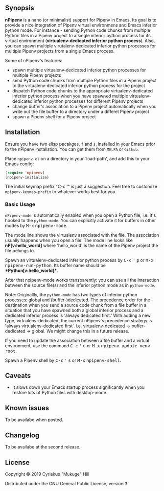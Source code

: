 
## Synopsis

**nPipenv** is a nano (or minimalist) support for Pipenv in Emacs. Its
goal is to provide a nice integration of Pipenv virtual environmens
and Emacs inferior python mode.  For instance - sending Python code
chunks from multiple Python files in a Pipenv project to a single inferior
python process for its virtual environment (**virtualenv-dedicated
inferior python process**). Also, you can spawn multiple
virutalenv-dedicated inferior python processes for multiple Pipenv
projects from a single Emacs process.

Some of nPipenv's features:

* spawn multiple virtualenv-dedicated inferior python processes for
  multiple Pipenv projects
* send Python code chunks from multiple Python files in a Pipenv project
  to the virtualenv-dedicated inferior python process for the project
* dispatch Python code chunks to the appropriate virtualenv-dedicated inferior
  python process when you have spawned multiple virtualenv-dedicated inferior
  python processes for different Pipenv projects
* change buffer's association to a Pipenv project automatically when
  you write out the file buffer to a directory
  under a differet Pipenv project
* spawn a Pipenv shell for a Pipenv project

## Installation

Ensure you have two elisp pacakges, `f` and `s`, installed in your Emacs
prior to the nPipenv installation. You can get them from `MELPA`
or `Github`.

Place `npipenv.el` on a directory in your `load-path', and add this to
your Emacs config:

```el
(require 'npipenv)
(npipenv-initialize)
```

The initial keymap prefix "C-c '" is just a suggestion. Feel free to
customize `npipenv-keymap-prefix` to whatever works best for you.

### Basic Usage

`nPipenv-mode` is automatically enabled when you open a Python file, i.e.
it's hooked to the `python-mode`. You can explicitly
activate it for buffers in other modes by <kbd>M-x</kbd> <kbd>npipenv-mode</kbd>.

The mode line shows the virtualenv associated with the file. The association usually
happens when you open a file. The mode line looks like **nP[v:hello_world]**
where 'hello_world' is the name of the Pipenv project the file belongs to.

Spawn an virtualenv-dedicated inferior python process by <kbd>C-c</kbd> <kbd>'</kbd>
<kbd>p</kbd> or <kbd>M-x</kbd> <kbd>npipenv-run-python</kbd>. Its buffer name should
be **\*Python[v:hello_world]\***.

After that npipenv-mode works transparently: you can use all the
interaction between the source file(s) and the inferior python mode as
in `python-mode`.

Note: Originallly, the `python-mode` has two types of inferior python
processes: global and (buffer-)dedicated. The precedence order for the
destination when you send a source code chunk from a file buffer in
a situation that you have spawned both a global inferior process and a
dedicated inferior process is 'always dedicated first.' With adding a
new type, virtualenv-dedicated, the current nPipenv's precedence
strategy is 'always virtualenv-dedicated
first'. i.e. virtualenv-dedicated -> buffer-dedicated -> global. We
might change this in a future release.

If you need to update the association between a file buffer and a
virtual environment, use the command <kbd>C-c</kbd> <kbd>'</kbd> <kbd>u</kbd> or <kbd>M-x</kbd>
<kbd>npipenv-update-venv-root</kbd>.

Spawn a Pipenv shell by <kbd>C-c</kbd> <kbd>'</kbd> <kbd>s</kbd> or <kbd>M-x</kbd>
<kbd>npipenv-shell</kbd>.

## Caveats

* It slows down your Emacs startup process significantly when you
  restore lots of Python files with desktop-mode.

## Known issues

To be availabe when posted.

## Changelog

To be availabe at the second release.

## License

Copyright © 2019 Cyriakus "Mukuge" Hill

Distributed under the GNU General Public License, version 3
